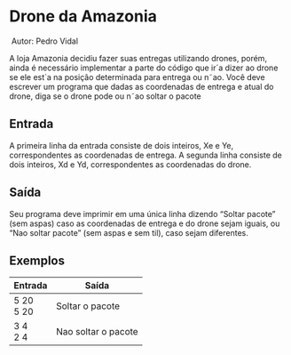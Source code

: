 # 																	Drone da Amazonia	

​																			Autor: Pedro Vidal

A loja Amazonia decidiu fazer suas entregas utilizando drones, porém, ainda é necessário implementar a parte do código que ir´a dizer ao drone se ele est´a na posição determinada para entrega ou n˜ao. Você deve escrever um programa que dadas as coordenadas de entrega e atual do drone, diga se o drone pode ou n˜ao soltar o pacote

## Entrada 

A primeira linha da entrada consiste de dois inteiros, Xe e Ye, correspondentes as coordenadas de entrega. A segunda linha consiste de dois inteiros, Xd e Yd, correspondentes as coordenadas do drone. 

## Saída 

Seu programa deve imprimir em uma única linha dizendo “Soltar pacote” (sem aspas) caso as coordenadas de entrega e do drone sejam iguais, ou “Nao soltar pacote” (sem aspas e sem til), caso sejam diferentes. 

## Exemplos 

| Entrada        | Saída               |
| -------------- | ------------------- |
| 5 20<br />5 20 | Soltar o pacote     |
| 3 4<br />2 4   | Nao soltar o pacote |